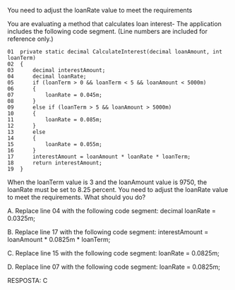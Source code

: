 ﻿You need to adjust the loanRate value to meet the requirements

You are evaluating a method that calculates loan interest- The application includes the
following code segment. (Line numbers are included for reference only.)

```
01  private static decimal CalculateInterest(decimal loanAmount, int loanTerm)
02  {
03      decimal interestAmount;
04      decimal loanRate;
05      if (loanTerm > 0 && loanTerm < 5 && loanAmount < 5000m)
06      {
07          loanRate = 0.045m;
08      }
09      else if (loanTerm > 5 && loanAmount > 5000m)
10      {
11          loanRate = 0.085m;
12      }
13      else
14      {
15          loanRate = 0.055m;
16      }
17      interestAmount = loanAmount * loanRate * loanTerm;
18      return interestAmount;
19  }
```

When the loanTerm value is 3 and the loanAmount value is 9750, the loanRate must be set
to 8.25 percent. You need to adjust the loanRate value to meet the requirements.
What should you do?

A.
Replace line 04 with the following code segment: 
decimal loanRate = 0.0325m;

B.
Replace line 17 with the following code segment: 
interestAmount = loanAmount * 0.0825m * loanTerm;

C.
Replace line 15 with the following code segment: 
loanRate = 0.0825m;

D.
Replace line 07 with the following code segment: 
loanRate = 0.0825m;


RESPOSTA: C

